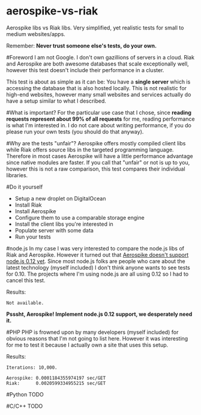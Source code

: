 # aerospike-vs-riak
Aerospike libs vs Riak libs. Very simplified, yet realistic tests for small to medium websites/apps.

Remember: __Never trust someone else's tests, do your own.__

#Foreword
I am not Google.
I don't own gazillions of servers in a cloud.
Riak and Aerospike are both awesome databases that scale exceptionally well, however this test doesn't include their performance in a cluster.

This test is about as simple as it can be: You have a __single server__ which is accessing the database that is also hosted locally. This is not realistic for high-end websites, however many small websites and services actually do have a setup similar to what I described.

#What is important?
For the particular use case that I chose, since __reading requests represent about 99% of all requests__ for me, reading performance is what I'm interested in. I do not care about writing performance, if you do please run your own tests (you should do that anyway).

#Why are the tests "unfair"?
Aerospike offers mostly compiled client libs while Riak offers source libs in the targeted programming language.
Therefore in most cases Aerospike will have a little performance advantage since native modules are faster.
If you call that "unfair" or not is up to you, however this is not a raw comparison, this test compares their individual libraries.

#Do it yourself
* Setup a new droplet on DigitalOcean
* Install Riak
* Install Aerospike
* Configure them to use a comparable storage engine
* Install the client libs you're interested in
* Populate server with some data
* Run your tests

#node.js
In my case I was very interested to compare the node.js libs of Riak and Aerospike. However it turned out that [Aerospike doesn't support node.js 0.12 yet](https://github.com/aerospike/aerospike-client-nodejs/issues/44). Since most node.js folks are people who care about the latest technology (myself included) I don't think anyone wants to see tests for 0.10. The projects where I'm using node.js are all using 0.12 so I had to cancel this test.

Results:

    Not available.

__Psssht, Aerospike! Implement node.js 0.12 support, we desperately need it.__

#PHP
PHP is frowned upon by many developers (myself included) for obvious reasons that I'm not going to list here. However it was interesting for me to test it because I actually own a site that uses this setup.

Results:

    Iterations: 10,000.

    Aerospike: 0.0001184355974197 sec/GET
    Riak:      0.0020599334955215 sec/GET

#Python
TODO

#C/C++
TODO